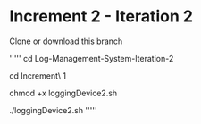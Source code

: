 # Increment 2 - Iteration 2

Clone or download this branch

'''''
cd Log-Management-System-Iteration-2

cd Increment\ 1

chmod +x loggingDevice2.sh

./loggingDevice2.sh
'''''
